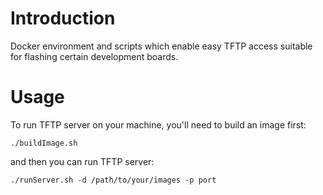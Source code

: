 # Introduction

Docker environment and scripts which enable easy TFTP access suitable for flashing certain development boards. 


# Usage 

To run TFTP server on your machine, you'll need to build an image first:

    ./buildImage.sh 

and then you can run TFTP server:

    ./runServer.sh -d /path/to/your/images -p port